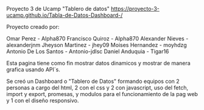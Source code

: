 Proyecto 3 de Ucamp "Tablero de datos" https://proyecto-3-ucamp.github.io/Tabla-de-Datos-Dashboard-/

Proyecto creado por:

Omar Perez - Alpha870
Francisco Quiroz - Alpha870
Alexander Nieves - alexanderjnm
Jheyson Martinez - jhey09
Moises Hernandez - moyhdzg
Antonio De Los Santos - Antonio-jdlsc
Daniel Anduquia - Tigar16

Esta pagina tiene como fin mostrar datos dinamicos y mostrar de manera grafica usando API´s.

Se creó un Dashboard o "Tablero de Datos" formando equipos con 2 personas a cargo del html, 2 con el css y 2 con javascript, uso del fetch, import y export, promesas, y modulos para el funcionamiento de la pag web y 1 con el diseño responsivo.